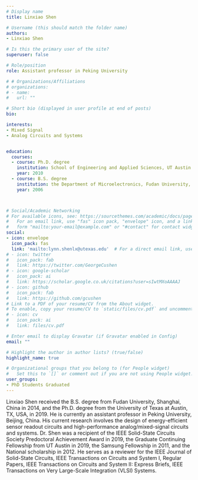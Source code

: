 ```yaml
---
# Display name
title: Linxiao Shen

# Username (this should match the folder name)
authors:
- Linxiao Shen

# Is this the primary user of the site?
superuser: false

# Role/position
role: Assistant professor in Peking University

# # Organizations/Affiliations
# organizations:
# - name: 
#   url: ""

# Short bio (displayed in user profile at end of posts)
bio: 

interests:
- Mixed Signal
- Analog Circuits and Systems


education:
  courses:
  - course: Ph.D. degree
    institution: School of Engineering and Applied Sciences, UT Austin
    year: 2010
  - course: B.S. degree
    institution: the Department of Microelectronics, Fudan University, Shanghai, China
    year: 2006



# Social/Academic Networking
# For available icons, see: https://sourcethemes.com/academic/docs/page-builder/#icons
#   For an email link, use "fas" icon pack, "envelope" icon, and a link in the
#   form "mailto:your-email@example.com" or "#contact" for contact widget.
social:
- icon: envelope
  icon_pack: fas
  link: 'mailto:lynn.shenlx@utexas.edu'  # For a direct email link, use "mailto:test@example.org".
# - icon: twitter
#   icon_pack: fab
#   link: https://twitter.com/GeorgeCushen
# - icon: google-scholar
#   icon_pack: ai
#   link: https://scholar.google.co.uk/citations?user=sIwtMXoAAAAJ
# - icon: github
#   icon_pack: fab
#   link: https://github.com/gcushen
# Link to a PDF of your resume/CV from the About widget.
# To enable, copy your resume/CV to `static/files/cv.pdf` and uncomment the lines below.
# - icon: cv
#   icon_pack: ai
#   link: files/cv.pdf

# Enter email to display Gravatar (if Gravatar enabled in Config)
email: ""

# Highlight the author in author lists? (true/false)
highlight_name: true

# Organizational groups that you belong to (for People widget)
#   Set this to `[]` or comment out if you are not using People widget.
user_groups:
- PhD Students Graduated
---
```

Linxiao Shen received the B.S. degree from Fudan University, Shanghai, China in 2014, and the Ph.D. degree from the University of Texas at Austin, TX, USA, in 2019. He is currently an assistant professor in Peking University, Beijing, China. His current research involves the design of energy-efficient sensor readout circuits and high-performance analog/mixed-signal circuits and systems. 
Dr. Shen was a recipient of the IEEE Solid-State Circuits Society Predoctoral Achievement Award in 2019, the Graduate Continuing Fellowship from UT Austin in 2019, the Samsung Fellowship in 2011, and the National scholarship in 2012. He serves as a reviewer for the IEEE Journal of Solid-State Circuits, IEEE Transactions on Circuits and System I, Regular Papers, IEEE Transactions on Circuits and System II: Express Briefs, IEEE Transactions on Very Large-Scale Integration (VLSI) Systems.
